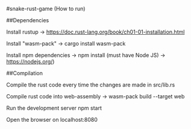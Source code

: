 
#snake-rust-game (How to run)

##Dependencies

Install rustup -> https://doc.rust-lang.org/book/ch01-01-installation.html

Install "wasm-pack" -> cargo install wasm-pack

Install npm dependencies -> npm install (must have Node JS) -> https://nodejs.org/)

##Compilation

Compile the rust code every time the changes are made in src/lib.rs

Compile rust code into web-assembly -> wasm-pack build --target web

Run the development server npm start

Open the browser on localhost:8080

